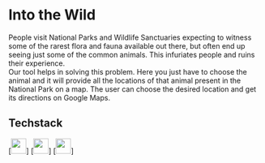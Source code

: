 # Into the Wild

People visit National Parks and Wildlife Sanctuaries expecting to witness some of the rarest flora and fauna available out there, but often end up seeing just some of the common animals. This infuriates people and ruins their experience.</br>
Our tool helps in solving this problem. Here you just have to choose the animal and it will provide all the locations of that animal present in the National Park on a map. The user can choose the desired location and get its directions on Google Maps.</br>

## Techstack
[<img style="margin-right: 30px width: 128px" src=https://user-images.githubusercontent.com/110720044/183282409-4882670a-03fa-42bd-a41c-0a99f08c5513.png height=30>]
[<img style="margin-right: 30px width: 128px" src=https://user-images.githubusercontent.com/110720044/183282427-6a67e8d3-5ad2-4be4-8019-271c2cc1b696.png height=30>]
[<img style="margin-right: 30px width: 128px" src=https://user-images.githubusercontent.com/110720044/183282448-ccb07a37-709a-4d2d-852e-b08874c9344d.png height=30>]
